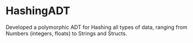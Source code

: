 # HashingADT
Developed a polymorphic ADT for Hashing all types of data, ranging from Numbers (integers, floats) to Strings and Structs. 
